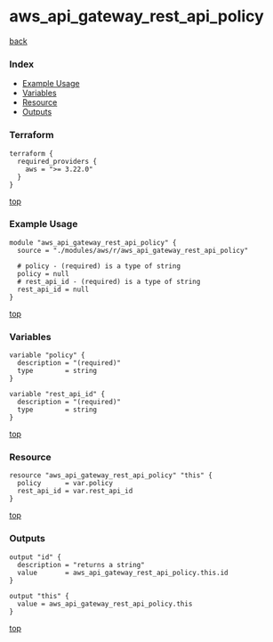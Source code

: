 # aws_api_gateway_rest_api_policy
[back](../aws.md)
### Index
- [Example Usage](#example-usage)
- [Variables](#variables)
- [Resource](#resource)
- [Outputs](#outputs)
### Terraform
```hcl
terraform {
  required_providers {
    aws = ">= 3.22.0"
  }
}
```
[top](#index)
### Example Usage
```hcl
module "aws_api_gateway_rest_api_policy" {
  source = "./modules/aws/r/aws_api_gateway_rest_api_policy"

  # policy - (required) is a type of string
  policy = null
  # rest_api_id - (required) is a type of string
  rest_api_id = null
}
```
[top](#index)
### Variables
```hcl
variable "policy" {
  description = "(required)"
  type        = string
}

variable "rest_api_id" {
  description = "(required)"
  type        = string
}
```
[top](#index)

### Resource
```hcl
resource "aws_api_gateway_rest_api_policy" "this" {
  policy      = var.policy
  rest_api_id = var.rest_api_id
}
```
[top](#index)
### Outputs
```hcl
output "id" {
  description = "returns a string"
  value       = aws_api_gateway_rest_api_policy.this.id
}

output "this" {
  value = aws_api_gateway_rest_api_policy.this
}
```
[top](#index)
